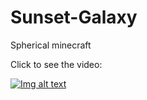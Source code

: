 # Sunset-Galaxy
Spherical minecraft

Click to see the video:

[![Img alt text](https://img.youtube.com/vi/RazqcQx_HPw/0.jpg)](https://www.youtube.com/watch?v=RazqcQx_HPw)
